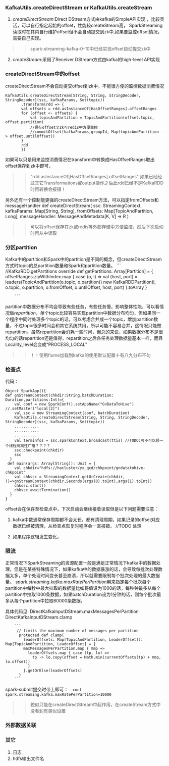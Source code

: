 ### KafkaUtils.createDirectStream or KafkaUtils.createStream
1. *createDirectStream*:Direct DStream方式由kafka的SimpleAPI实现 ，比较灵活，可以自行指定起始的offset，性能较createStream高，
SparkStreaming读取时在其内自行维护offset但不会自动提交到zk中,如果要监控offset情况，需要自己实现。
>>spark-streaming-kafka-0-10中已经实现offset自动提交zk中

2. *createStream*:采用了Receiver DStream方式由kafka的high-level API实现

### createDirectStream中的offset
createDirectStream不会自动提交offset到zk中，不能很方便的监控数据消费情况
 
 ```
 KafkaUtils.createDirectStream[String, String, StringDecoder, StringDecoder](ssc, kafkaParams, Set(topic))
        .transform(rdd => {
        val offsets = rdd.asInstanceOf[HasOffsetRanges].offsetRanges
        for (offset <- offsets) {
            val topicAndPartition = TopicAndPartition(offset.topic, offset.partition)
            //保存offset至zk可redis中方便监控
            //commitOffset(kafkaParams,groupId, Map(topicAndPartition -> offset.untilOffset))
        }
        rdd
        })

```

如果可以只是用来监控消费情况在transform中转换成HasOffsetRanges取出offset保存到zk中即可，
>>"rdd.asInstanceOf[HasOffsetRanges].offsetRanges" 如果已经经过其它Transformations或output操作之后此rdd已经不是KafkaRDD时再转换会报错！

另外还有一个控制能更强的createDirectStream方法，可以指定fromOffsets和messageHandler
def createDirectStream(
      ssc: StreamingContext,
      kafkaParams: Map[String, String],
      fromOffsets: Map[TopicAndPartition, Long],
      messageHandler: MessageAndMetadata[K, V] => R
  )
>>可以将offset保存在zk或redis等外部存储中方便监控，然后下次启动时再从中读取

### 分区partition
Kafka中的partition和Spark中的partition是不同的概念，但createDirectStream方式时topic的总partition数量和Spark和partition数量。
        ```
        //KafkaRDD.getPartitions
         override def getPartitions: Array[Partition] = {
            offsetRanges.zipWithIndex.map { case (o, i) =>
                val (host, port) = leaders(TopicAndPartition(o.topic, o.partition))
                new KafkaRDDPartition(i, o.topic, o.partition, o.fromOffset, o.untilOffset, host, port)
            }.toArray
          }
        
        ```
partition中数据分布不均会导致有些任务，有些任务慢，影响整体性能，可以看情况做*repartition*，单个topic比较容易实现partition中数据分布均匀，但如果同一个程序中同时处理多个topic的话，可以考虑合并成一个topic，增加partition数量，不过topic很多时间会和其它系统共用，所以可能不容易合并，这情况只能做repartition。虽然repartition会消耗一些时间，但总的来说，如果数据分布不是很均匀的话repartition还是值得，repartition之后各任务处理数据量基本一样，而且Locality_level会变成“PROCESS_LOCAL”

>>！！使用flume加载到kafka的使用默认配置十有八九分布不匀

### 检查点
代码：

```
Object SparkApp(){
def gnStreamContext(chkdir:String,batchDuration: Duration,partitions:Int)={
    val conf = new SparkConf().setAppName("GnDataToHive") //.setMaster("local[2]")
    val ssc = new StreamingContext(conf, batchDuration)
    KafkaUtils.createDirectStream[String, String, StringDecoder, StringDecoder](ssc, kafkaParams, Set(topic))
    ...........
    ...........
    ...........
    val terminfos = ssc.sparkContext.broadcast(ttis) //TODO:可不可以启一个线程周期性广播？？？？
    ssc.checkpoint(chkdir)
    ssc
  }
 def main(args: Array[String]): Unit = {
    val chkdir="hdfs://hacluster/yx_qcd/chkpoint/gndatatohive-chkpoint"
    val chkssc = StreamingContext.getOrCreate(chkdir,()=>gnStreamContext(chkdir,Seconds(args(0).toInt),args(1).toInt))
    chkssc.start()
    chkssc.awaitTermination()
  }
}
```
offset会在保存至检查点中，下次启动会继续接着读取但是以下问题需要注意：

1. kafka中数通常保存周期都不会太长，都有清理周期，如果记录的offset对应数据已经被清理，从检查点恢复时程序会一直报错。 //TODO 处理

2. 如果程序逻辑发生变化， 

### 限流
正常情况下SparkStreaming的资源配置一般是满足正常情况下kafka中的数据处理，但是在某些特殊情况下，如果kafka中的数据暴涨的话，会导致每批次处理数据太多，单个处理时间变长甚至崩溃，所以就需要限制每个批次处理的最大数据量。
*spark.streaming.kafka.maxRatePerPartition*用来指定每个批次每个partition中每秒中最大拉取的数据量比如将值设为1000的话，每秒钟最多从每个partition中拉取1000条数据，如果batchDuration设为1分钟的话，则每个批次最多从每个partition中拉取60000条数据。

具体代码见:
DirectKafkaInputDStream.maxMessagesPerPartition    
DirectKafkaInputDStream.clamp

        ```
         // limits the maximum number of messages per partition
          protected def clamp(
            leaderOffsets: Map[TopicAndPartition, LeaderOffset]): Map[TopicAndPartition, LeaderOffset] = {
            maxMessagesPerPartition.map { mmp =>
              leaderOffsets.map { case (tp, lo) =>
                tp -> lo.copy(offset = Math.min(currentOffsets(tp) + mmp, lo.offset))
              }
            }.getOrElse(leaderOffsets)
          }
        ```

spark-submit提交时带上即可：`--conf spark.streaming.kafka.maxRatePerPartition=10000`   
>> 貌似只能在createDirectStream中起作用，在createStream方式中没看到有类似设置

### 外部数据关联

### 其它
1. 日志
2. hdfs输出文件名

